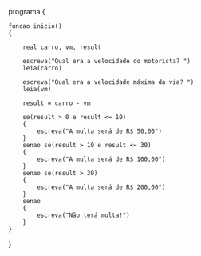 <!-- 5. Leia a velocidade máxima permitida em uma avenida e a velocidade com que o motorista estava dirigindo nela e calcule a multa que uma pessoa vai receber, sabendo que são pagos:
a) 50 reais, se o motorista ultrapassar em até 10km/h a velocidade permitida (ex: velocidade máxima: 50km/h; motorista  60km/h ou a 56km/h);
b) 100 reais, se o motorista ultrapassar de 11 a 30km/h a velocidade permitida;
c) 200 reais, se estiver acima de 31km/h da velocidade permitida. -->

programa
{

    funcao inicio()
    {
    
        real carro, vm, result

        escreva("Qual era a velocidade do motorista? ")
        leia(carro)

        escreva("Qual era a velocidade máxima da via? ")
        leia(vm)

        result = carro - vm

        se(result > 0 e result <= 10)
        {
            escreva("A multa será de R$ 50,00")
        }
        senao se(result > 10 e result <= 30)
        {
            escreva("A multa será de R$ 100,00")
        }
        senao se(result > 30)
        {
            escreva("A multa será de R$ 200,00")
        }
        senao
        {
            escreva("Não terá multa!")
        }
    }
}

